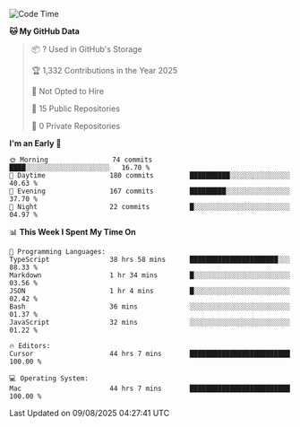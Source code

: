 <!--START_SECTION:waka-->
![Code Time](http://img.shields.io/badge/Code%20Time-7%2C545%20hrs%2053%20mins-blue)

**🐱 My GitHub Data** 

> 📦 ? Used in GitHub's Storage 
 > 
> 🏆 1,332 Contributions in the Year 2025
 > 
> 🚫 Not Opted to Hire
 > 
> 📜 15 Public Repositories 
 > 
> 🔑 0 Private Repositories 
 > 
**I'm an Early 🐤** 

```text
🌞 Morning                74 commits          ████░░░░░░░░░░░░░░░░░░░░░   16.70 % 
🌆 Daytime                180 commits         ██████████░░░░░░░░░░░░░░░   40.63 % 
🌃 Evening                167 commits         █████████░░░░░░░░░░░░░░░░   37.70 % 
🌙 Night                  22 commits          █░░░░░░░░░░░░░░░░░░░░░░░░   04.97 % 
```


📊 **This Week I Spent My Time On** 

```text
💬 Programming Languages: 
TypeScript               38 hrs 58 mins      ██████████████████████░░░   88.33 % 
Markdown                 1 hr 34 mins        █░░░░░░░░░░░░░░░░░░░░░░░░   03.56 % 
JSON                     1 hr 4 mins         █░░░░░░░░░░░░░░░░░░░░░░░░   02.42 % 
Bash                     36 mins             ░░░░░░░░░░░░░░░░░░░░░░░░░   01.37 % 
JavaScript               32 mins             ░░░░░░░░░░░░░░░░░░░░░░░░░   01.22 % 

🔥 Editors: 
Cursor                   44 hrs 7 mins       █████████████████████████   100.00 % 

💻 Operating System: 
Mac                      44 hrs 7 mins       █████████████████████████   100.00 % 
```


 Last Updated on 09/08/2025 04:27:41 UTC
<!--END_SECTION:waka-->

